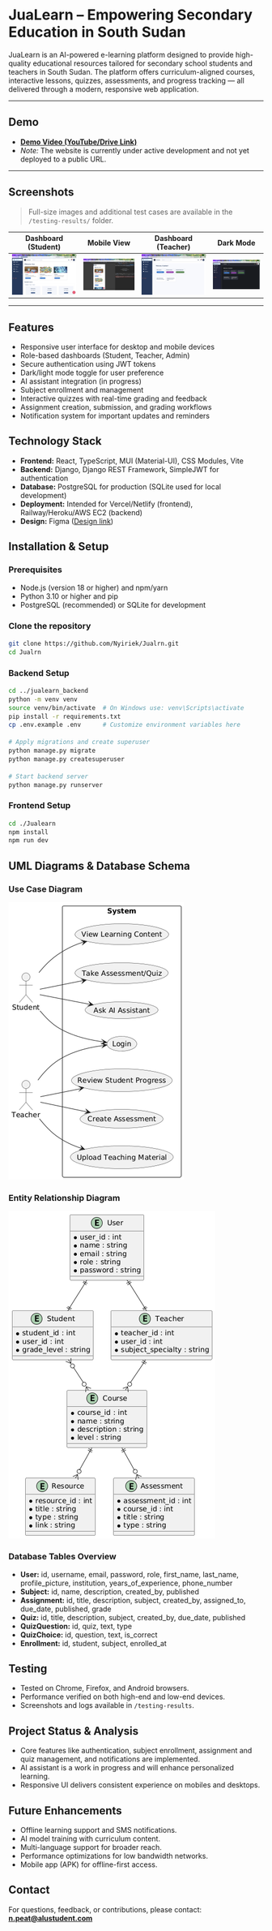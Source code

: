 # JuaLearn – Empowering Secondary Education in South Sudan

JuaLearn is an AI-powered e-learning platform designed to provide high-quality educational resources tailored for secondary school students and teachers in South Sudan. The platform offers curriculum-aligned courses, interactive lessons, quizzes, assessments, and progress tracking — all delivered through a modern, responsive web application.

---

## Demo

* **[Demo Video (YouTube/Drive Link)](https://www.youtube.com/watch?v=BMOncSmaMIA)**
* *Note:* The website is currently under active development and not yet deployed to a public URL.

---

## Screenshots

> Full-size images and additional test cases are available in the `/testing-results/` folder.

| Dashboard (Student)                       | Mobile View                     | Dashboard (Teacher)                       | Dark Mode                         |
| ----------------------------------------- | ------------------------------- | ----------------------------------------- | --------------------------------- |
| ![](testing-results/studentdashboard.png) | ![](testing-results/mobile.png) | ![](testing-results/teacherdashboard.png) | ![](testing-results/darkmode.png) |

---

## Features

* Responsive user interface for desktop and mobile devices
* Role-based dashboards (Student, Teacher, Admin)
* Secure authentication using JWT tokens
* Dark/light mode toggle for user preference
* AI assistant integration (in progress)
* Subject enrollment and management
* Interactive quizzes with real-time grading and feedback
* Assignment creation, submission, and grading workflows
* Notification system for important updates and reminders



## Technology Stack

* **Frontend:** React, TypeScript, MUI (Material-UI), CSS Modules, Vite
* **Backend:** Django, Django REST Framework, SimpleJWT for authentication
* **Database:** PostgreSQL for production (SQLite used for local development)
* **Deployment:** Intended for Vercel/Netlify (frontend), Railway/Heroku/AWS EC2 (backend)
* **Design:** Figma ([Design link](https://www.figma.com/design/k6Yv3nJTRARvB16VVmGkW2/JuaLearn?t=PWEJQoeGFeT8JZzf-1))


## Installation & Setup

### Prerequisites

* Node.js (version 18 or higher) and npm/yarn
* Python 3.10 or higher and pip
* PostgreSQL (recommended) or SQLite for development

### Clone the repository

```bash
git clone https://github.com/Nyiriek/Jualrn.git
cd Jualrn
```

### Backend Setup

```bash
cd ../jualearn_backend
python -m venv venv
source venv/bin/activate  # On Windows use: venv\Scripts\activate
pip install -r requirements.txt
cp .env.example .env      # Customize environment variables here

# Apply migrations and create superuser
python manage.py migrate
python manage.py createsuperuser

# Start backend server
python manage.py runserver
```

### Frontend Setup

```bash
cd ./Jualearn
npm install
npm run dev
```



## UML Diagrams & Database Schema

### Use Case Diagram

![Use case diagram](images/use-case.png)

### Entity Relationship Diagram

![ER Diagram](images/ERD.png)

### Database Tables Overview

* **User:** id, username, email, password, role, first\_name, last\_name, profile\_picture, institution, years\_of\_experience, phone\_number
* **Subject:** id, name, description, created\_by, published
* **Assignment:** id, title, description, subject, created\_by, assigned\_to, due\_date, published, grade
* **Quiz:** id, title, description, subject, created\_by, due\_date, published
* **QuizQuestion:** id, quiz, text, type
* **QuizChoice:** id, question, text, is\_correct
* **Enrollment:** id, student, subject, enrolled\_at



## Testing

* Tested on Chrome, Firefox, and Android browsers.
* Performance verified on both high-end and low-end devices.
* Screenshots and logs available in `/testing-results`.


## Project Status & Analysis

* Core features like authentication, subject enrollment, assignment and quiz management, and notifications are implemented.
* AI assistant is a work in progress and will enhance personalized learning.
* Responsive UI delivers consistent experience on mobiles and desktops.



## Future Enhancements

* Offline learning support and SMS notifications.
* AI model training with curriculum content.
* Multi-language support for broader reach.
* Performance optimizations for low bandwidth networks.
* Mobile app (APK) for offline-first access.


## Contact

For questions, feedback, or contributions, please contact:
**[n.peat@alustudent.com](mailto:n.peat@alustudent.com)**

